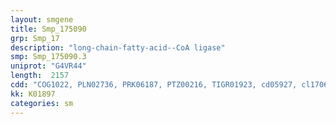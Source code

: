 ```yaml
---
layout: smgene
title: Smp_175090
grp: Smp_17
description: "long-chain-fatty-acid--CoA ligase"
smp: Smp_175090.3
uniprot: "G4VR44"
length:  2157
cdd: "COG1022, PLN02736, PRK06187, PTZ00216, TIGR01923, cd05927, cl17068, pfam00501"
kk: K01897
categories: sm
---
```

